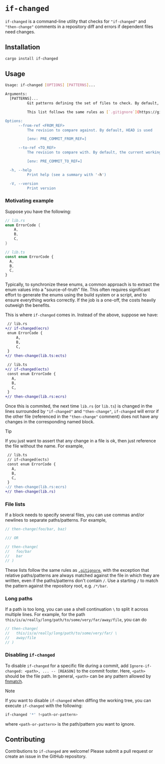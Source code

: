 # `if-changed`

`if-changed` is a command-line utility that checks for `"if-changed"` and `"then-change"` comments in a repository diff and errors if dependent files need changes.

## Installation

```bash
cargo install if-changed
```

## Usage

```bash
Usage: if-changed [OPTIONS] [PATTERNS]...

Arguments:
  [PATTERNS]...
          Git patterns defining the set of files to check. By default, this will be all changed files between revisions.

          This list follows the same rules as [`.gitignore`](https://git-scm.com/docs/gitignore) except relative paths/patterns are always matched against the repository root, if the paths/patterns don't contain `/`. In particular, a leading `!` before a pattern will reinclude the pattern if it was excluded by a previous pattern.

Options:
      --from-ref <FROM_REF>
          The revision to compare against. By default, HEAD is used

          [env: PRE_COMMIT_FROM_REF=]

      --to-ref <TO_REF>
          The revision to compare with. By default, the current working tree is used

          [env: PRE_COMMIT_TO_REF=]

  -h, --help
          Print help (see a summary with '-h')

  -V, --version
          Print version
```

### Motivating example

Suppose you have the following:

```rs
// lib.rs
enum ErrorCode {
    A,
    B,
    C,
}
```

```ts
// lib.ts
const enum ErrorCode {
  A,
  B,
  C,
}
```

Typically, to synchronize these enums, a common approach is to extract the enum values into a "source-of-truth" file. This often requires significant effort to generate the enums using the build system or a script, and to ensure everything works correctly. If the job is a one-off, the costs heavily outweigh the benefits.

This is where `if-changed` comes in. Instead of the above, suppose we have:

```diff
 // lib.rs
+// if-changed(ecrs)
 enum ErrorCode {
     A,
     B,
     C,
 }
+// then-change(lib.ts:ects)
```

```diff
 // lib.ts
+// if-changed(ects)
 const enum ErrorCode {
   A,
   B,
   C,
 }
+// then-change(lib.rs:ecrs)
```

Once this is commited, the next time `lib.rs` (or `lib.ts`) is changed in the lines surrounded by `"if-changed"` and `"then-change"`, `if-changed` will error if the other file (referenced in the `"then-change"` comment) does not have any changes in the corresponding named block.

> [!TIP]
>
> If you just want to assert that any change in a file is ok, then just reference the file without the name. For example,
>
> ```diff
>  // lib.ts
>  // if-changed(ects)
>  const enum ErrorCode {
>    A,
>    B,
>    C,
>  }
> -// then-change(lib.rs:ecrs)
> +// then-change(lib.rs)
> ```

### File lists

If a block needs to specify several files, you can use commas and/or newlines to separate paths/patterns. For example,

```c
// then-change(foo/bar, baz)

/// OR

// then-change(
//   foo/bar
//   bar
// )
```

These lists follow the same rules as [`.gitignore`](https://git-scm.com/docs/gitignore), with the exception that relative paths/patterns are always matched against the file in which they are written, even if the paths/patterns don't contain `/`. Use a starting `/` to match the pattern against the repository root, e.g. `/*/bar`.

### Long paths

If a path is too long, you can use a shell continuation `\` to split it across multiple lines. For example, for the path `this/is/a/really/long/path/to/some/very/far/away/file`, you can do

```c
// then-change(
//   this/is/a/really/long/path/to/some/very/far/ \
//   away/file
// )
```

### Disabling `if-changed`

To disable `if-changed` for a specific file during a commit, add `Ignore-if-changed: <path>, ... -- [REASON]` to the commit footer. Here, `<path>` should be the file path. In general, `<path>` can be any pattern allowed by [fnmatch](https://man7.org/linux/man-pages/man3/fnmatch.3.html).

> [!NOTE]
>
> If you want to disable `if-changed` when diffing the working tree, you can execute `if-changed` with the following:
>
> ```bash
> if-changed '*' !<path-or-pattern>
> ```
>
> where `<path-or-pattern>` is the path/pattern you want to ignore.

## Contributing

Contributions to `if-changed` are welcome! Please submit a pull request or create an issue in the GitHub repository.
